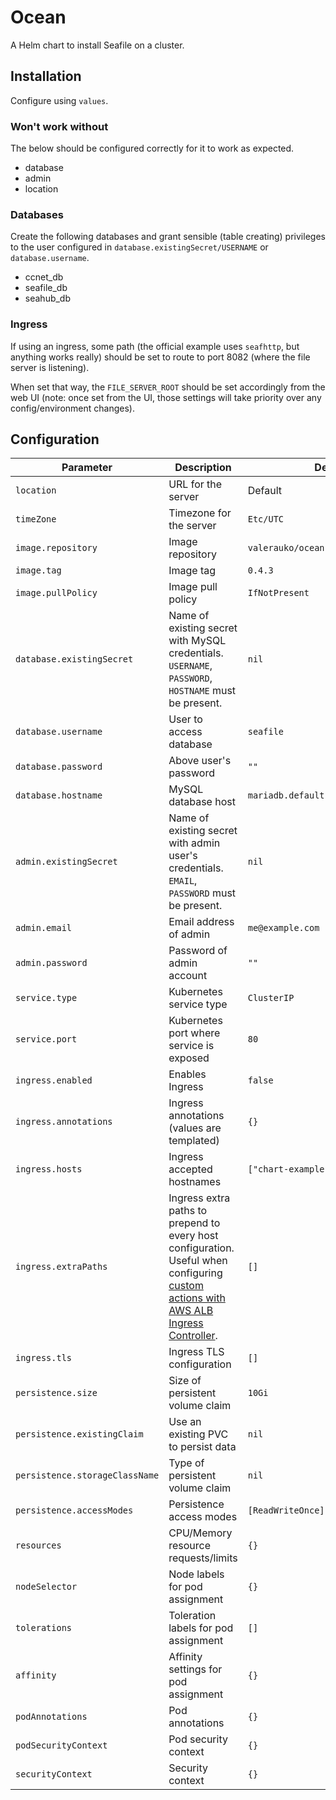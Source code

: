 # Ocean

A Helm chart to install Seafile on a cluster.

## Installation

Configure using `values`.

### Won't work without

The below should be configured correctly for it to work as expected.

* database
* admin
* location

### Databases

Create the following databases and grant sensible (table creating) privileges to the user configured in `database.existingSecret/USERNAME` or `database.username`.

* ccnet_db
* seafile_db
* seahub_db

### Ingress

If using an ingress, some path (the official example uses `seafhttp`, but anything works really) should be set to route to port 8082 (where the file server is listening).

When set that way, the `FILE_SERVER_ROOT` should be set accordingly from the web UI (note: once set from the UI, those settings will take priority over any config/environment changes).

## Configuration

| Parameter                                 | Description                                   | Default                                                 |
|-------------------------------------------|-----------------------------------------------|---------------------------------------------------------|
| `location`                                | URL for the server                                   | Default                                                 |
| `timeZone`                                | Timezone for the server                               | `Etc/UTC`                                                     |
| `image.repository`                        | Image repository                              | `valerauko/ocean`                                       |
| `image.tag`                               | Image tag                | `0.4.3`                                                 |
| `image.pullPolicy`                        | Image pull policy                             | `IfNotPresent`                                          |
| `database.existingSecret` | Name of existing secret with MySQL credentials. `USERNAME`, `PASSWORD`, `HOSTNAME` must be present. | `nil` |
| `database.username` | User to access database | `seafile` |
| `database.password` | Above user's password | `""` |
| `database.hostname` | MySQL database host | `mariadb.default.svc.cluster.local` |
| `admin.existingSecret` | Name of existing secret with admin user's credentials. `EMAIL`, `PASSWORD` must be present. | `nil` |
| `admin.email` | Email address of admin | `me@example.com` |
| `admin.password` | Password of admin account | `""` |
| `service.type`                            | Kubernetes service type                       | `ClusterIP`                                             |
| `service.port`                            | Kubernetes port where service is exposed      | `80`                                                    |
| `ingress.enabled`                         | Enables Ingress                               | `false`                                                 |
| `ingress.annotations`                     | Ingress annotations (values are templated)    | `{}`                                                    |
| `ingress.hosts`                           | Ingress accepted hostnames                    | `["chart-example.local"]`                                                    |
| `ingress.extraPaths`                      | Ingress extra paths to prepend to every host configuration. Useful when configuring [custom actions with AWS ALB Ingress Controller](https://kubernetes-sigs.github.io/aws-alb-ingress-controller/guide/ingress/annotation/#actions). | `[]`                                                    |
| `ingress.tls`                             | Ingress TLS configuration                     | `[]`                                                    |
| `persistence.size`                        | Size of persistent volume claim               | `10Gi`                                                  |
| `persistence.existingClaim`               | Use an existing PVC to persist data           | `nil`                                                   |
| `persistence.storageClassName`            | Type of persistent volume claim               | `nil`                                                   |
| `persistence.accessModes`                 | Persistence access modes                      | `[ReadWriteOnce]`                                       |
| `resources`                               | CPU/Memory resource requests/limits           | `{}`                                                    |
| `nodeSelector`                            | Node labels for pod assignment                | `{}`                                                    |
| `tolerations`                             | Toleration labels for pod assignment          | `[]`                                                    |
| `affinity`                                | Affinity settings for pod assignment          | `{}`                                                    |
| `podAnnotations`                          | Pod annotations                               | `{}`                                                    |
| `podSecurityContext` | Pod security context | `{}` |
| `securityContext` | Security context | `{}` |
